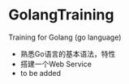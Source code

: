 # GolangTraining
Training for Golang (go language)

 - 熟悉Go语言的基本语法，特性
 - 搭建一个Web Service
 - to be added

